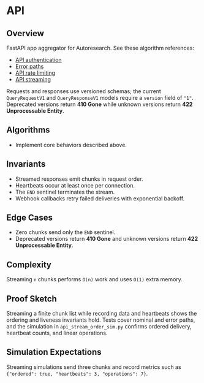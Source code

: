 # API

## Overview

FastAPI app aggregator for Autoresearch. See these algorithm references:
- [API authentication](../algorithms/api_authentication.md)
- [Error paths](../algorithms/api_auth_error_paths.md)
- [API rate limiting](../algorithms/api_rate_limiting.md)
- [API streaming](../algorithms/api_streaming.md)

Requests and responses use versioned schemas; the current
`QueryRequestV1` and `QueryResponseV1` models require a `version` field of
`"1"`. Deprecated versions return **410 Gone** while unknown versions
return **422 Unprocessable Entity**.

## Algorithms

- Implement core behaviors described above.

## Invariants

- Streamed responses emit chunks in request order.
- Heartbeats occur at least once per connection.
- The ``END`` sentinel terminates the stream.
- Webhook callbacks retry failed deliveries with exponential backoff.

## Edge Cases

- Zero chunks send only the ``END`` sentinel.
- Deprecated versions return **410 Gone** and unknown versions return
  **422 Unprocessable Entity**.

## Complexity

Streaming ``n`` chunks performs ``O(n)`` work and uses ``O(1)`` extra memory.

## Proof Sketch

Streaming a finite chunk list while recording data and heartbeats shows the
ordering and liveness invariants hold. Tests cover nominal and error paths, and
the simulation in `api_stream_order_sim.py` confirms ordered delivery,
heartbeat counts, and linear operations.

## Simulation Expectations

Streaming simulations send three chunks and record metrics such as
``{"ordered": true, "heartbeats": 3, "operations": 7}``.
